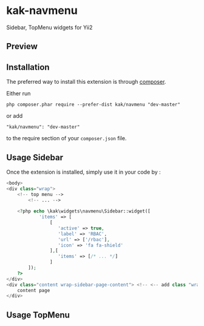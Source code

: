 # kak-navmenu
Sidebar, TopMenu widgets for Yii2

Preview
-----------

Installation
------------
The preferred way to install this extension is through [composer](http://getcomposer.org/download/).

Either run

```
php composer.phar require --prefer-dist kak/navmenu "dev-master"
```

or add

```
"kak/navmenu": "dev-master"
```

to the require section of your `composer.json` file.

Usage Sidebar
-----
Once the extension is installed, simply use it in your code by  :
```php
<body>
<div class="wrap">
    <!-- top menu -->
        <!-- ... -->   
  
    <?php echo \kak\widgets\navmenu\Sidebar::widget([
            'items' => [
                [
                   'active' => true,
                   'label' => 'RBAC', 
                   'url' => ['/rbac'],
                   'icon' => 'fa fa-shield'
                ],[
                   'items' => [/* ... */] 
                ]
        ]);
    ?>
</div>
<div class="content wrap-sidebar-page-content"> <!-- <-- add class "wrap-sidebar-page-content" -->
    content page
</div>    
```

Usage TopMenu
-----



